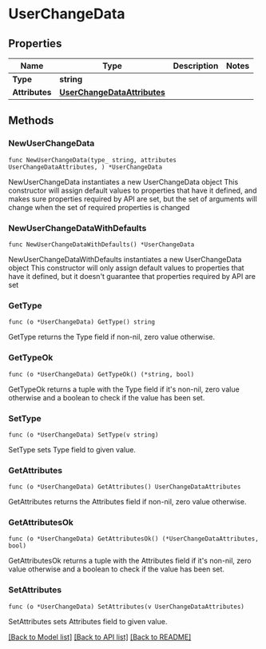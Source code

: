 # UserChangeData

## Properties

Name | Type | Description | Notes
------------ | ------------- | ------------- | -------------
**Type** | **string** |  | 
**Attributes** | [**UserChangeDataAttributes**](UserChangeDataAttributes.md) |  | 

## Methods

### NewUserChangeData

`func NewUserChangeData(type_ string, attributes UserChangeDataAttributes, ) *UserChangeData`

NewUserChangeData instantiates a new UserChangeData object
This constructor will assign default values to properties that have it defined,
and makes sure properties required by API are set, but the set of arguments
will change when the set of required properties is changed

### NewUserChangeDataWithDefaults

`func NewUserChangeDataWithDefaults() *UserChangeData`

NewUserChangeDataWithDefaults instantiates a new UserChangeData object
This constructor will only assign default values to properties that have it defined,
but it doesn't guarantee that properties required by API are set

### GetType

`func (o *UserChangeData) GetType() string`

GetType returns the Type field if non-nil, zero value otherwise.

### GetTypeOk

`func (o *UserChangeData) GetTypeOk() (*string, bool)`

GetTypeOk returns a tuple with the Type field if it's non-nil, zero value otherwise
and a boolean to check if the value has been set.

### SetType

`func (o *UserChangeData) SetType(v string)`

SetType sets Type field to given value.


### GetAttributes

`func (o *UserChangeData) GetAttributes() UserChangeDataAttributes`

GetAttributes returns the Attributes field if non-nil, zero value otherwise.

### GetAttributesOk

`func (o *UserChangeData) GetAttributesOk() (*UserChangeDataAttributes, bool)`

GetAttributesOk returns a tuple with the Attributes field if it's non-nil, zero value otherwise
and a boolean to check if the value has been set.

### SetAttributes

`func (o *UserChangeData) SetAttributes(v UserChangeDataAttributes)`

SetAttributes sets Attributes field to given value.



[[Back to Model list]](../README.md#documentation-for-models) [[Back to API list]](../README.md#documentation-for-api-endpoints) [[Back to README]](../README.md)


